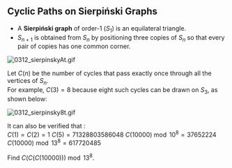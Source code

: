 ## Cyclic Paths on Sierpiński Graphs


- A  **Sierpiński graph**  of order-1  ($S_1$) is an equilateral triangle.  
-  $S_{n+1}$  is obtained from  $S_n$  by positioning three copies of  $S_n$  so that every pair of copies has one common corner.

![0312_sierpinskyAt.gif](https://projecteuler.net/resources/images/0312_sierpinskyAt.gif?1678992056)

Let  $C(n)$  be the number of cycles that pass exactly once through all the vertices of  $S_n$.  
For example,  $C(3)=8$  because eight such cycles can be drawn on  $S_3$, as shown below:

![0312_sierpinsky8t.gif](https://projecteuler.net/resources/images/0312_sierpinsky8t.gif?1678992056)

It can also be verified that :  
$C(1)=C(2)=1$
$C(5)=71328803586048$
$C(10000)\bmod 10^8=37652224$
$C(10000)\bmod 13^8=617720485$

Find  $C(C(C(10000)))\bmod 13^8$.
